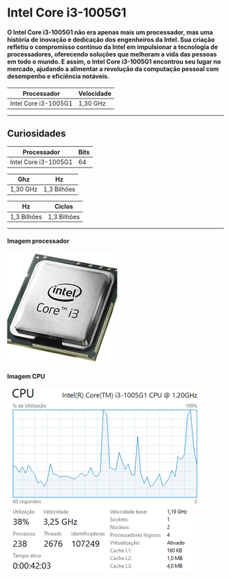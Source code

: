 # Intel Core i3-1005G1

#### O Intel Core i3-1005G1 não era apenas mais um processador, mas uma história de inovação e dedicação dos engenheiros da Intel. Sua criação refletiu o compromisso contínuo da Intel em impulsionar a tecnologia de processadores, oferecendo soluções que melhoram a vida das pessoas em todo o mundo. E assim, o Intel Core i3-1005G1 encontrou seu lugar no mercado, ajudando a alimentar a revolução da computação pessoal com desempenho e eficiência notáveis.

| Processador | Velocidade |
| ----------- | ----------- |
| Intel Core i3-1005G1 | 1,30 GHz |

---
## Curiosidades

| Processador | Bits |
| ----------- | ----------- |
| Intel Core i3-1005G1 | 64 |

| Ghz | Hz |
| ----------- | ----------- |
|  1,30 GHz | 1,3 Bilhões |

| Hz | Ciclos |
| ----------- | ----------- |
|  1,3 Bilhões | 1,3 Bilhões |

---

#### Imagem processador 
  ![Alt text](core.jpg)
#### Imagem CPU
![Alt text](Capturar3.PNG)
